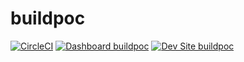 # buildpoc

[![CircleCI](https://circleci.com/gh/kendallwhitlatch/buildpoc.svg?style=shield)](https://circleci.com/gh/kendallwhitlatch/buildpoc)
[![Dashboard buildpoc](https://img.shields.io/badge/dashboard-buildpoc-yellow.svg)](https://dashboard.pantheon.io/sites/db1c5551-1c00-4de0-852d-d2ea789f437d#dev/code)
[![Dev Site buildpoc](https://img.shields.io/badge/site-buildpoc-blue.svg)](http://dev-buildpoc.pantheonsite.io/)
